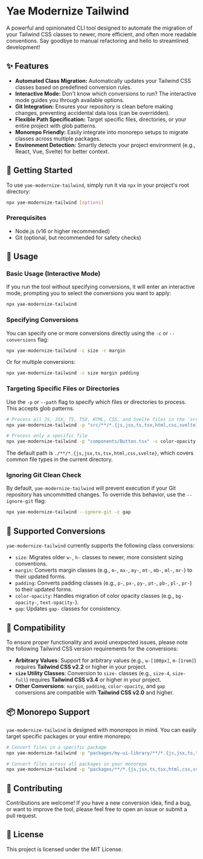 # Yae Modernize Tailwind

A powerful and opinionated CLI tool designed to automate the migration of your Tailwind CSS classes to newer, more efficient, and often more readable conventions. Say goodbye to manual refactoring and hello to streamlined development!

## ✨ Features

*   **Automated Class Migration:** Automatically updates your Tailwind CSS classes based on predefined conversion rules.
*   **Interactive Mode:** Don't know which conversions to run? The interactive mode guides you through available options.
*   **Git Integration:** Ensures your repository is clean before making changes, preventing accidental data loss (can be overridden).
*   **Flexible Path Specification:** Target specific files, directories, or your entire project with glob patterns.
*   **Monorepo Friendly:** Easily integrate into monorepo setups to migrate classes across multiple packages.
*   **Environment Detection:** Smartly detects your project environment (e.g., React, Vue, Svelte) for better context.

## 🚀 Getting Started

To use `yae-modernize-tailwind`, simply run it via `npx` in your project's root directory:

```bash
npx yae-modernize-tailwind [options]
```

### Prerequisites

*   Node.js (v16 or higher recommended)
*   Git (optional, but recommended for safety checks)

## 📖 Usage

### Basic Usage (Interactive Mode)

If you run the tool without specifying conversions, it will enter an interactive mode, prompting you to select the conversions you want to apply:

```bash
npx yae-modernize-tailwind
```

### Specifying Conversions

You can specify one or more conversions directly using the `-c` or `--conversions` flag:

```bash
npx yae-modernize-tailwind -c size -c margin
```

Or for multiple conversions:

```bash
npx yae-modernize-tailwind -c size margin padding
```

### Targeting Specific Files or Directories

Use the `-p` or `--path` flag to specify which files or directories to process. This accepts glob patterns.

```bash
# Process all JS, JSX, TS, TSX, HTML, CSS, and Svelte files in the 'src' directory
npx yae-modernize-tailwind -p "src/**/*.{js,jsx,ts,tsx,html,css,svelte}" -c size

# Process only a specific file
npx yae-modernize-tailwind -p "components/Button.tsx" -c color-opacity
```

The default path is `./**/*.{js,jsx,ts,tsx,html,css,svelte}`, which covers common file types in the current directory.

### Ignoring Git Clean Check

By default, `yae-modernize-tailwind` will prevent execution if your Git repository has uncommitted changes. To override this behavior, use the `--ignore-git` flag:

```bash
npx yae-modernize-tailwind --ignore-git -c gap
```

## 🔄 Supported Conversions

`yae-modernize-tailwind` currently supports the following class conversions:

*   `size`: Migrates older `w-`, `h-` classes to newer, more consistent sizing conventions.
*   `margin`: Converts margin classes (e.g., `m-`, `mx-`, `my-`, `mt-`, `mb-`, `ml-`, `mr-`) to their updated forms.
*   `padding`: Converts padding classes (e.g., `p-`, `px-`, `py-`, `pt-`, `pb-`, `pl-`, `pr-`) to their updated forms.
*   `color-opacity`: Handles migration of color opacity classes (e.g., `bg-opacity-`, `text-opacity-`).
*   `gap`: Updates `gap-` classes for consistency.

## 🤝 Compatibility

To ensure proper functionality and avoid unexpected issues, please note the following Tailwind CSS version requirements for the conversions:

*   **Arbitrary Values**: Support for arbitrary values (e.g., `w-[100px]`, `m-[1rem]`) requires **Tailwind CSS v2.2** or higher in your project.
*   **`size` Utility Classes**: Conversion to `size-` classes (e.g., `size-4`, `size-full`) requires **Tailwind CSS v3.4** or higher in your project.
*   **Other Conversions**: `margin`, `padding`, `color-opacity`, and `gap` conversions are compatible with **Tailwind CSS v2.0** and higher.

## 📦 Monorepo Support

`yae-modernize-tailwind` is designed with monorepos in mind. You can easily target specific packages or your entire monorepo:

```bash
# Convert files in a specific package
npx yae-modernize-tailwind -p "packages/my-ui-library/**/*.{js,jsx,ts,tsx}" -c size

# Convert files across all packages in your monorepo
npx yae-modernize-tailwind -p "packages/**/*.{js,jsx,ts,tsx,html,css,svelte}" -c margin padding
```

## 🤝 Contributing

Contributions are welcome! If you have a new conversion idea, find a bug, or want to improve the tool, please feel free to open an issue or submit a pull request.

## 📄 License

This project is licensed under the MIT License.

